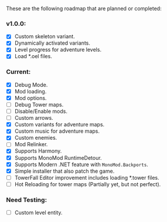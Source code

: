 These are the following roadmap that are planned or completed:

### v1.0.0:
- [x] Custom skeleton variant.
- [x] Dynamically activated variants.
- [x] Level progress for adventure levels.
- [x] Load *.oel files.

### Current:
- [x] Debug Mode.
- [x] Mod loading.
- [x] Mod options.
- [ ] Debug Tower maps.
- [ ] Disable/Enable mods.
- [ ] Custom arrows.
- [x] Custom variants for adventure maps.
- [x] Custom music for adventure maps.
- [x] Custom enemies.
- [ ] Mod Relinker.
- [x] Supports Harmony.
- [x] Supports MonoMod RuntimeDetour.
- [x] Supports Modern .NET feature with `MonoMod.Backports`.
- [x] Simple installer that also patch the game.
- [ ] TowerFall Editor improvement includes loading *.tower files.
- [ ] Hot Reloading for tower maps (Partially yet, but not perfect).

### Need Testing:
- [ ] Custom level entity.